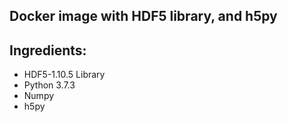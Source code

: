 ## Docker image with HDF5 library, and h5py

## Ingredients:

* HDF5-1.10.5 Library
* Python 3.7.3
* Numpy
* h5py
